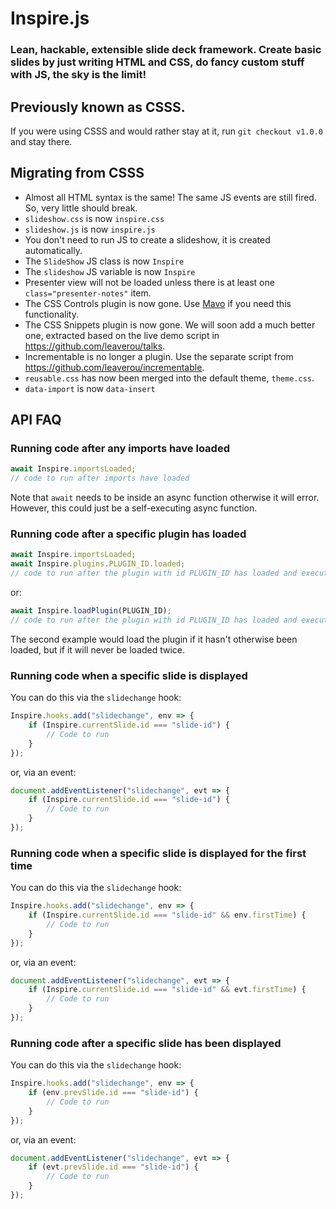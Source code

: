 # Inspire.js
### Lean, hackable, extensible slide deck framework. Create basic slides by just writing HTML and CSS, do fancy custom stuff with JS, the sky is the limit!

## Previously known as CSSS.

If you were using CSSS and would rather stay at it, run `git checkout v1.0.0` and stay there.

## Migrating from CSSS

- Almost all HTML syntax is the same! The same JS events are still fired. So, very little should break.
- `slideshow.css` is now `inspire.css`
- `slideshow.js` is now `inspire.js`
- You don't need to run JS to create a slideshow, it is created automatically.
- The `SlideShow` JS class is now `Inspire`
- The `slideshow` JS variable is now `Inspire`
- Presenter view will not be loaded unless there is at least one `class="presenter-notes"` item.
- The CSS Controls plugin is now gone. Use [Mavo](https://mavo.io) if you need this functionality.
- The CSS Snippets plugin is now gone. We will soon add a much better one, extracted based on the live demo script in https://github.com/leaverou/talks.
- Incrementable is no longer a plugin. Use the separate script from https://github.com/leaverou/incrementable.
- `reusable.css` has now been merged into the default theme, `theme.css`.
- `data-import` is now `data-insert`

## API FAQ

### Running code after any imports have loaded

```js
await Inspire.importsLoaded;
// code to run after imports have loaded
```

Note that `await` needs to be inside an async function otherwise it will error. However, this could just be a self-executing async function.

### Running code after a specific plugin has loaded

```js
await Inspire.importsLoaded;
await Inspire.plugins.PLUGIN_ID.loaded;
// code to run after the plugin with id PLUGIN_ID has loaded and executed
```

or:

```js
await Inspire.loadPlugin(PLUGIN_ID);
// code to run after the plugin with id PLUGIN_ID has loaded and executed
```

The second example would load the plugin if it hasn't otherwise been loaded, but if it will never be loaded twice.

### Running code when a specific slide is displayed

You can do this via the `slidechange` hook:

```js
Inspire.hooks.add("slidechange", env => {
	if (Inspire.currentSlide.id === "slide-id") {
		// Code to run
	}
});
```

or, via an event:

```js
document.addEventListener("slidechange", evt => {
	if (Inspire.currentSlide.id === "slide-id") {
		// Code to run
	}
});
```

### Running code when a specific slide is displayed for the first time

You can do this via the `slidechange` hook:

```js
Inspire.hooks.add("slidechange", env => {
	if (Inspire.currentSlide.id === "slide-id" && env.firstTime) {
		// Code to run
	}
});
```

or, via an event:

```js
document.addEventListener("slidechange", evt => {
	if (Inspire.currentSlide.id === "slide-id" && evt.firstTime) {
		// Code to run
	}
});
```

### Running code after a specific slide has been displayed

You can do this via the `slidechange` hook:

```js
Inspire.hooks.add("slidechange", env => {
	if (env.prevSlide.id === "slide-id") {
		// Code to run
	}
});
```

or, via an event:

```js
document.addEventListener("slidechange", evt => {
	if (evt.prevSlide.id === "slide-id") {
		// Code to run
	}
});
```
